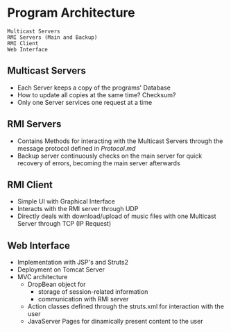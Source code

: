 # Program Architecture

    Multicast Servers
    RMI Servers (Main and Backup)
    RMI Client
    Web Interface

## Multicast Servers ##

 - Each Server keeps a copy of the programs' Database
 - How to update all copies at the same time? Checksum?
 - Only one Server services one request at a time

## RMI Servers ##

 - Contains Methods for interacting with the Multicast Servers through the message protocol defined in _Protocol.md_
 - Backup server continuously checks on the main server for quick recovery of errors, becoming the main server afterwards

## RMI Client ##

 - Simple UI with Graphical Interface 
 - Interacts with the RMI server through UDP
 - Directly deals with download/upload of music files with one Multicast Server through TCP (IP Request)

## Web Interface ##

 - Implementation with JSP's and Struts2
 - Deployment on Tomcat Server
 - MVC architecture
     - DropBean object for 
        - storage of session-related information
        - communication with RMI server
     - Action classes defined through the struts.xml for interaction with the user
     - JavaServer Pages for dinamically present content to the user
 